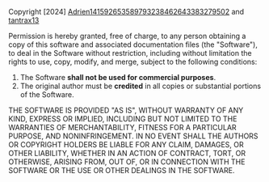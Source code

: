 Copyright [2024] [Adrien141592653589793238462643383279502](https://github.com/Adrien141592653589793238462643383279502) and [tantrax13](https://github.com/tantrax13)

Permission is hereby granted, free of charge, to any person obtaining a copy of this software and associated documentation files (the "Software"), to deal in the Software without restriction, including without limitation the rights to use, copy, modify, and merge, subject to the following conditions:

1. The Software **shall not be used for commercial purposes**.
2. The original author must be **credited** in all copies or substantial portions of the Software.

THE SOFTWARE IS PROVIDED "AS IS", WITHOUT WARRANTY OF ANY KIND, EXPRESS OR IMPLIED, INCLUDING BUT NOT LIMITED TO THE WARRANTIES OF MERCHANTABILITY, FITNESS FOR A PARTICULAR PURPOSE, AND NONINFRINGEMENT. IN NO EVENT SHALL THE AUTHORS OR COPYRIGHT HOLDERS BE LIABLE FOR ANY CLAIM, DAMAGES, OR OTHER LIABILITY, WHETHER IN AN ACTION OF CONTRACT, TORT, OR OTHERWISE, ARISING FROM, OUT OF, OR IN CONNECTION WITH THE SOFTWARE OR THE USE OR OTHER DEALINGS IN THE SOFTWARE.
